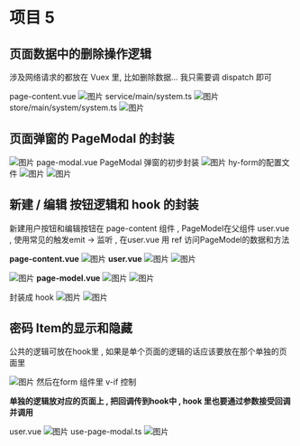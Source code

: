 #  项目 5 
## 页面数据中的删除操作逻辑
涉及网络请求的都放在 Vuex 里, 比如删除数据... 我只需要调 dispatch 即可

page-content.vue
![图片](../.vuepress/public/images/delete1.png)
service/main/system.ts
![图片](../.vuepress/public/images/delete2.png)
store/main/system/system.ts
![图片](../.vuepress/public/images/delete3.png)

## 页面弹窗的 PageModal 的封装
![图片](../.vuepress/public/images/pam1.png)
page-modal.vue  PageModal 弹窗的初步封装
![图片](../.vuepress/public/images/pam2.png)
hy-form的配置文件
![图片](../.vuepress/public/images/pam3.png)
![图片](../.vuepress/public/images/pam4.png)

## 新建 / 编辑 按钮逻辑和 hook 的封装
新建用户按钮和编辑按钮在 page-content 组件 , PageModel在父组件 user.vue , 使用常见的触发emit -> 监听 , 在user.vue 用 ref 访问PageModel的数据和方法

**page-content.vue**
![图片](../.vuepress/public/images/bs.png)
**user.vue**
![图片](../.vuepress/public/images/pm2.png)
![图片](../.vuepress/public/images/pm3.png)

![图片](../.vuepress/public/images/yuyu.png)
**page-model.vue**
![图片](../.vuepress/public/images/pm4.png)
![图片](../.vuepress/public/images/pm5.png)

封装成 hook 
![图片](../.vuepress/public/images/hook33.png)
![图片](../.vuepress/public/images/hook3.png)

## 密码 Item的显示和隐藏 
公共的逻辑可放在hook里 , 如果是单个页面的逻辑的话应该要放在那个单独的页面里

![图片](../.vuepress/public/images/ishidden.png)
然后在form 组件里  v-if 控制

**单独的逻辑放对应的页面上 , 把回调传到hook中 , hook 里也要通过参数接受回调并调用**

user.vue
![图片](../.vuepress/public/images/mima1.png)
use-page-modal.ts
![图片](../.vuepress/public/images/mima2.png)
